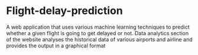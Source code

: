 # Flight-delay-prediction

A web application that uses various machine learning techniques to predict whether a given flight is going to get delayed or not.
Data analytics section of the website analyses the historical data of various airports and airline and provides the output in a graphical format
